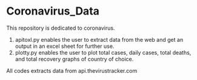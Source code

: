 # Coronavirus_Data

This repository is dedicated to coronavirus.
1. apitoxl.py enables the user to extract data from the web and get an output in an excel sheet for further use.
2. plotty.py enables the user to plot total cases, daily cases, total deaths, and total recovery graphs of country of choice. 

All codes extracts data from api.thevirustracker.com
